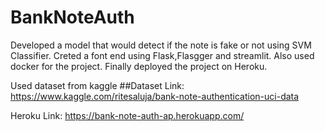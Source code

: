 # BankNoteAuth

Developed a model that would detect if the note is fake or not using SVM Classifier. Creted a font end using Flask,Flasgger and streamlit. Also used docker for the project. Finally deployed the project on Heroku.

Used dataset from kaggle
##Dataset Link: https://www.kaggle.com/ritesaluja/bank-note-authentication-uci-data

Heroku Link: https://bank-note-auth-ap.herokuapp.com/
